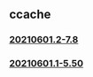 ## ccache

### [20210601.2-7.8](20210601.2-7.8/index.md)
### [20210601.1-5.50](20210601.1-5.50/index.md)

